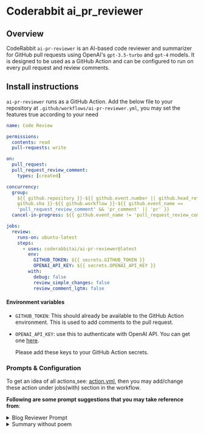 # Coderabbit ai_pr_reviewer

## Overview

CodeRabbit `ai-pr-reviewer` is an AI-based code reviewer and summarizer for
GitHub pull requests using OpenAI's `gpt-3.5-turbo` and `gpt-4` models. It is
designed to be used as a GitHub Action and can be configured to run on every
pull request and review comments.

## Install instructions

`ai-pr-reviewer` runs as a GitHub Action. Add the below file to your repository
at `.github/workflows/ai-pr-reviewer.yml`, you may set the features true according to your need

```yaml
name: Code Review

permissions:
  contents: read
  pull-requests: write

on:
  pull_request:
  pull_request_review_comment:
    types: [created]

concurrency:
  group:
    ${{ github.repository }}-${{ github.event.number || github.head_ref ||
    github.sha }}-${{ github.workflow }}-${{ github.event_name ==
    'pull_request_review_comment' && 'pr_comment' || 'pr' }}
  cancel-in-progress: ${{ github.event_name != 'pull_request_review_comment' }}

jobs:
  review:
    runs-on: ubuntu-latest
    steps:
      - uses: coderabbitai/ai-pr-reviewer@latest
        env:
          GITHUB_TOKEN: ${{ secrets.GITHUB_TOKEN }}
          OPENAI_API_KEY: ${{ secrets.OPENAI_API_KEY }}
        with:
          debug: false
          review_simple_changes: false
          review_comment_lgtm: false
```

#### Environment variables

- `GITHUB_TOKEN`: This should already be available to the GitHub Action
  environment. This is used to add comments to the pull request.
- `OPENAI_API_KEY`: use this to authenticate with OpenAI API. You can get one
  [here](https://platform.openai.com/account/api-keys).
  
  Please add these keys to your GitHub Action secrets.


### Prompts & Configuration

To get an idea of all actions,see: [action.yml](actions.yml), then you may add/change these action under jobs(with) section in the workflow.

**Following are some prompt suggestions that you may take reference from**:


<details>
<summary>Blog Reviewer Prompt</summary>

```yaml
summarize: Provide your final response in markdown with the following content:

      - **Walkthrough**: A high-level summary of the overall change instead of 
        specific files within 80 words.
      - **Changes**: A markdown table of files and their summaries. Group files 
        with similar changes together into a single row to save space.
      - **Poem**: Below the changes, include a whimsical, short poem written by 
        a rabbit to celebrate the changes. Format the poem as a quote using 
        the ">" symbol and feel free to use emojis where relevant.

      Avoid additional commentary as this summary will be added as a comment on the 
      GitHub pull request. Use the titles "Walkthrough" and "Changes" and they must be H2.
```

</details>


<details>
<summary>Summary without poem</summary>

```yaml
# Note: This will only work added summary under the jobs of the workflow action
summarize: |
      Provide your final response in markdown with the following content:

      - **Walkthrough**: A high-level summary of the overall change instead of 
        specific files within 80 words.
      - **Changes**: A markdown table of files and their summaries. Group files 
        with similar changes together into a single row to save space.

      ## simply remove poem section from here, check summarize in [action.yml](actions.yml) 

      Avoid additional commentary as this summary will be added as a comment on the 
      GitHub pull request. Use the titles "Walkthrough" and "Changes" and they must be H2.
```

</details>
